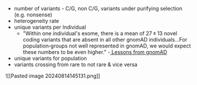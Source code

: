 - number of variants - C/G, non C/G, variants under purifying selection (e.g. nonsense)
- heterogeneity rate
- unique variants per Individual
	- "Within one individual's exome, there is a mean of 27 ± 13 novel coding variants that are absent in all other gnomAD individuals...For population‐groups not well represented in gnomAD, we would expect these numbers to be even higher." -[ Lessons from gnomAD](https://www.ncbi.nlm.nih.gov/pmc/articles/PMC9160216/#:~:text=Variants%20reported%20in%20gnomAD%20have,the%20variant%20and%20the%20site.)
- unique variants for population
- variants crossing from rare to not rare & vice versa

![[Pasted image 20240814145131.png]] 


